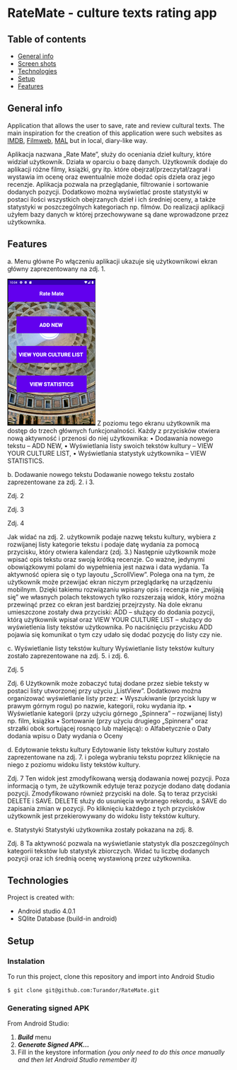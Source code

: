 # RateMate - culture texts rating app



## Table of contents
* [General info](#general-info)
* [Screen shots](#screen-schots)
* [Technologies](#technologies)
* [Setup](#setup)
* [Features](#features)

## General info
Application that allows the user to save, rate and review cultural texts. The main inspiration for the creation of this application were such websites as [IMDB](https://www.imdb.com/), [Filmweb](https://www.filmweb.pl/), [MAL](https://myanimelist.net/) but in local, diary-like way.

Aplikacja nazwana „Rate Mate”, służy do oceniania dzieł kultury, które widział użytkownik. Działa w oparciu o bazę danych. Użytkownik dodaje do aplikacji różne filmy, książki, gry itp. które obejrzał/przeczytał/zagrał i wystawia im ocenę oraz ewentualnie może dodać opis dzieła oraz jego recenzje. Aplikacja pozwala na przeglądanie, filtrowanie i sortowanie dodanych pozycji. Dodatkowo można wyświetlać proste statystyki w postaci ilości wszystkich obejrzanych dzieł i ich średniej oceny, a także statystyki w poszczególnych kategoriach np. filmów.
	Do realizacji aplikacji użyłem bazy danych w której przechowywane są dane wprowadzone przez użytkownika.

## Features
a.	Menu główne
Po włączeniu aplikacji ukazuje się użytkownikowi ekran główny zaprezentowany na zdj. 1.

![Main menu](./images/MainManu.png)
Z poziomu tego ekranu użytkownik ma dostęp do trzech głównych funkcjonalności. Każdy z przycisków otwiera nową aktywność i przenosi do niej użytkownika: 
•	Dodawania nowego tekstu – ADD NEW,
•	Wyświetlania listy swoich tekstów kultury – VIEW YOUR CULTURE LIST,
•	Wyświetlania statystyk użytkownika – VIEW STATISTICS.

b.	Dodawanie nowego tekstu
Dodawanie nowego tekstu zostało zaprezentowane za zdj. 2. i 3.

Zdj. 2
  
Zdj. 3
 
Zdj. 4

Jak widać na zdj. 2. użytkownik podaje nazwę tekstu kultury, wybiera z rozwijanej listy kategorie tekstu i podaje datę wydania za pomocą przycisku, który otwiera kalendarz (zdj. 3.) Następnie użytkownik może wpisać opis tekstu oraz swoją krótką recenzje. Co ważne, jedynymi obowiązkowymi polami do wypełnienia jest nazwa i data wydania. 
Ta aktywność opiera się o typ layoutu „ScrollView”. Polega ona na tym, że użytkownik może przewijać ekran niczym przeglądarkę na urządzeniu mobilnym. Dzięki takiemu rozwiązaniu wpisany opis i recenzja nie „zwijają się” we własnych polach tekstowych tylko rozszerzają widok, który można przewinąć przez co ekran jest bardziej przejrzysty.
Na dole ekranu umieszczone zostały dwa przyciski: ADD – służący do dodania pozycji, którą użytkownik wpisał oraz VIEW YOUR CULTURE LIST – służący do wyświetlenia listy tekstów użytkownika. Po naciśnięciu przycisku ADD pojawia się komunikat o tym czy udało się dodać pozycję do listy czy nie.

c.	Wyświetlanie listy tekstów kultury
Wyświetlanie listy tekstów kultury zostało zaprezentowane na zdj. 5. i zdj. 6.

Zdj. 5

Zdj. 6
Użytkownik może zobaczyć tutaj dodane przez siebie teksty w postaci listy utworzonej przy użyciu „ListView”. Dodatkowo można organizować wyświetlanie listy przez:
•	Wyszukiwanie (przycisk lupy w prawym górnym rogu) po nazwie, kategorii, roku wydania itp.
•	Wyświetlanie kategorii (przy użyciu górnego „Spinnera” – rozwijanej listy) np. film, książka
•	Sortowanie (przy użyciu drugiego „Spinnera” oraz strzałki obok sortującej rosnąco lub malejącą):
o	Alfabetycznie
o	Daty dodania wpisu
o	Daty wydania
o	Oceny

d.	Edytowanie tekstu kultury
Edytowanie listy tekstów kultury zostało zaprezentowane na zdj. 7. i polega wybraniu tekstu poprzez kliknięcie na niego z poziomu widoku listy tekstów kultury.

Zdj. 7
Ten widok jest zmodyfikowaną wersją dodawania nowej pozycji. Poza informacją o tym, że użytkownik edytuje teraz pozycje dodano datę dodania pozycji. Zmodyfikowano również przyciski na dole. Są to teraz przyciski DELETE i SAVE. DELETE służy do usunięcia wybranego rekordu, a SAVE do zapisania zmian w pozycji. Po kliknięciu każdego z tych przycisków użytkownik jest przekierowywany do widoku listy tekstów kultury. 

e.	Statystyki
Statystyki użytkownika zostały pokazana na zdj. 8.
 
Zdj. 8
Ta aktywność pozwala na wyświetlanie statystyk dla poszczególnych kategorii tekstów lub statystyk zbiorczych. Widać tu liczbę dodanych pozycji oraz ich średnią ocenę wystawioną przez użytkownika.

## Technologies
Project is created with:
* Android studio 4.0.1
* SQlite Database (build-in android)

## Setup
### Instalation
To run this project, clone this repository and import into Android Studio
```
$ git clone git@github.com:Turandor/RateMate.git
```
### Generating signed APK
From Android Studio:
1. ***Build*** menu
2. ***Generate Signed APK...***
3. Fill in the keystore information *(you only need to do this once manually and then let Android Studio remember it)*


